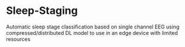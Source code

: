 # Sleep-Staging
Automatic sleep stage classification based on single channel EEG using compressed/distributed DL model to use in an edge device with limited resources
